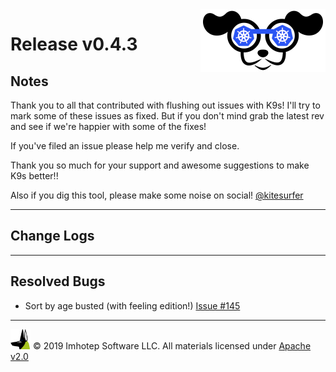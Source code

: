 <img src="https://raw.githubusercontent.com/nholuongut/k9s/master/assets/k9s_small.png" align="right" width="200" height="auto"/>

# Release v0.4.3

## Notes

Thank you to all that contributed with flushing out issues with K9s! I'll try
to mark some of these issues as fixed. But if you don't mind grab the latest
rev and see if we're happier with some of the fixes!

If you've filed an issue please help me verify and close.

Thank you so much for your support and awesome suggestions to make K9s better!!

Also if you dig this tool, please make some noise on social! [@kitesurfer](https://twitter.com/kitesurfer)

---

## Change Logs

---

## Resolved Bugs

+ Sort by age busted (with feeling edition!) [Issue #145](https://github.com/nholuongut/k9s/issues/145)

---

<img src="https://raw.githubusercontent.com/nholuongut/k9s/master/assets/imhotep_logo.png" width="32" height="auto"/> © 2019 Imhotep Software LLC. All materials licensed under [Apache v2.0](http://www.apache.org/licenses/LICENSE-2.0)
